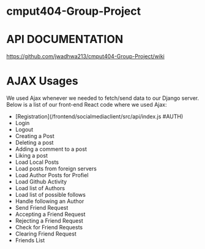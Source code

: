# cmput404-Group-Project

API DOCUMENTATION 
==================

https://github.com/jwadhwa213/cmput404-Group-Project/wiki

AJAX Usages
=================
We used Ajax whenever we needed to fetch/send data to our Django server. Below is a list of our front-end React code where we used Ajax:

* [Registration](/frontend/socialmediaclient/src/api/index.js #AUTH)
* Login
* Logout
* Creating a Post
* Deleting a post
* Adding a comment to a post
* Liking a post
* Load Local Posts
* Load posts from foreign servers
* Load Author Posts for Profiel
* Load Github Activity
* Load list of Authors
* Load list of possible follows
* Handle following an Author
* Send Friend Request
* Accepting a Friend Request
* Rejecting a Friend Request
* Check for Friend Requests
* Clearing Friend Request
* Friends List
